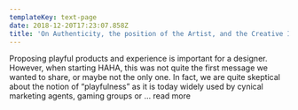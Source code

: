 ```yaml
---
templateKey: text-page
date: 2018-12-20T17:23:07.858Z
title: 'On Authenticity, the position of the Artist, and the Creative Industries'
---
```

Proposing playful products and experience is important for a designer. However, when starting HAHA, this was not quite the first message we wanted to share, or maybe not the only one. In fact, we are quite skeptical about the notion of “playfulness” as it is today widely used by cynical marketing agents, gaming groups or … read more
